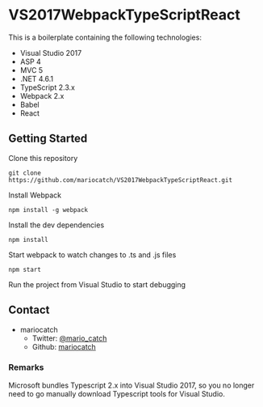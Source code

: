 # VS2017WebpackTypeScriptReact

This is a boilerplate containing the following technologies:

* Visual Studio 2017
* ASP 4
* MVC 5
* .NET 4.6.1
* TypeScript 2.3.x
* Webpack 2.x
* Babel
* React

## Getting Started

Clone this repository

```
git clone https://github.com/mariocatch/VS2017WebpackTypeScriptReact.git
```

Install Webpack

```
npm install -g webpack
```

Install the dev dependencies

```
npm install
```

Start webpack to watch changes to .ts and .js files

```
npm start
```

Run the project from Visual Studio to start debugging

## Contact

* mariocatch
  * Twitter: [@mario_catch](https://twitter.com/mario_catch)
  * Github: [mariocatch](https://github.com/mariocatch)

### Remarks

Microsoft bundles Typescript 2.x into Visual Studio 2017, so you no longer need to go manually download Typescript tools for Visual Studio.